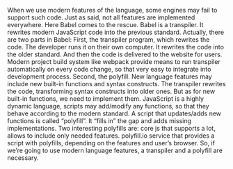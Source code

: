 When we use modern features of the language, some engines may fail to support such code. Just as said, not all features are implemented everywhere.
Here Babel comes to the rescue.
Babel is a transpiler. It rewrites modern JavaScript code into the previous standard.
Actually, there are two parts in Babel:
First, the transpiler program, which rewrites the code. The developer runs it on their own computer. It rewrites the code into the older standard. And then the code is delivered to the website for users. Modern project build system like webpack provide means to run transpiler automatically on every code change, so that very easy to integrate into development process.
Second, the polyfill.
New language features may include new built-in functions and syntax constructs. The transpiler rewrites the code, transforming syntax constructs into older ones. But as for new built-in functions, we need to implement them. JavaScript is a highly dynamic language, scripts may add/modify any functions, so that they behave according to the modern standard.
A script that updates/adds new functions is called “polyfill”. It “fills in” the gap and adds missing implementations.
Two interesting polyfills are:
core js that supports a lot, allows to include only needed features.
polyfill.io service that provides a script with polyfills, depending on the features and user’s browser.
So, if we’re going to use modern language features, a transpiler and a polyfill are necessary.
